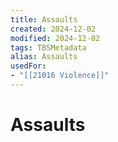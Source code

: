 ```yaml
---
title: Assaults
created: 2024-12-02
modified: 2024-12-02
tags: TBSMetadata
alias: Assaults
usedFor:
- "[[21016 Violence]]"
---
```

# Assaults
